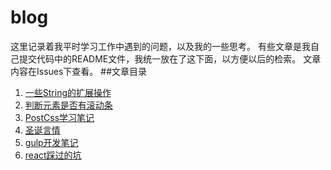 # blog
这里记录着我平时学习工作中遇到的问题，以及我的一些思考。
有些文章是我自己提交代码中的README文件，我统一放在了这下面，以方便以后的检索。
文章内容在Issues下查看。
##文章目录

1. [一些String的扩展操作](https://github.com/willshawzq/blog/issues/1 "一些String的扩展操作")
2. [判断元素是否有滚动条](https://github.com/willshawzq/blog/issues/2 "判断元素是否有滚动条")
3. [PostCss学习笔记](https://github.com/willshawzq/blog/issues/3 "PostCss学习笔记")
4. [圣诞言情](https://github.com/willshawzq/blog/issues/4 "圣诞言情")
5. [gulp开发笔记](https://github.com/willshawzq/blog/issues/5 "gulp开发笔记")
6. [react踩过的坑](https://github.com/willshawzq/blog/issues/6 "react踩过的坑")
